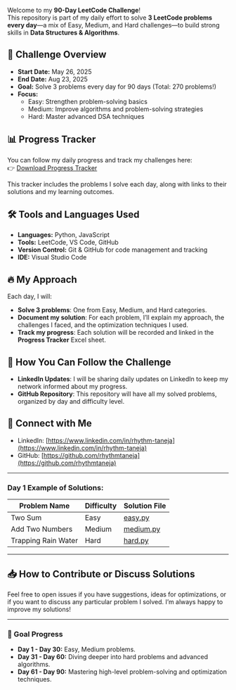 Welcome to my **90-Day LeetCode Challenge**!  
This repository is part of my daily effort to solve **3 LeetCode problems every day**—a mix of Easy, Medium, and Hard challenges—to build strong skills in **Data Structures & Algorithms**.

## 📅 Challenge Overview
- **Start Date:** May 26, 2025
- **End Date:** Aug 23, 2025
- **Goal:** Solve 3 problems every day for 90 days (Total: 270 problems!)
- **Focus:** 
  - Easy: Strengthen problem-solving basics
  - Medium: Improve algorithms and problem-solving strategies
  - Hard: Master advanced DSA techniques

## 📊 Progress Tracker

You can follow my daily progress and track my challenges here:  
👉 [Download Progress Tracker](./Progress_Tracker.xlsx)

This tracker includes the problems I solve each day, along with links to their solutions and my learning outcomes.

## 🛠️ Tools and Languages Used
- **Languages:** Python, JavaScript
- **Tools:** LeetCode, VS Code, GitHub
- **Version Control:** Git & GitHub for code management and tracking
- **IDE:** Visual Studio Code

## 🔥 My Approach
Each day, I will:
- **Solve 3 problems**: One from Easy, Medium, and Hard categories.
- **Document my solution**: For each problem, I’ll explain my approach, the challenges I faced, and the optimization techniques I used.
- **Track my progress**: Each solution will be recorded and linked in the **Progress Tracker** Excel sheet.

## 📌 How You Can Follow the Challenge
- **LinkedIn Updates**: I will be sharing daily updates on LinkedIn to keep my network informed about my progress.
- **GitHub Repository**: This repository will have all my solved problems, organized by day and difficulty level.

## 💬 Connect with Me
- LinkedIn: [https://www.linkedin.com/in/rhythm-taneja](https://www.linkedin.com/in/rhythm-taneja)
- GitHub: [https://github.com/rhythmtaneja](https://github.com/rhythmtaneja)

---

### Day 1 Example of Solutions:

| Problem Name            | Difficulty | Solution File |
|-------------------------|------------|---------------|
| Two Sum                 | Easy       | [easy.py](solutions/Day1/easy.py)  |
| Add Two Numbers         | Medium     | [medium.py](solutions/Day1/medium.py) |
| Trapping Rain Water     | Hard       | [hard.py](solutions/Day1/hard.py)   |

---

## 📥 How to Contribute or Discuss Solutions
Feel free to open issues if you have suggestions, ideas for optimizations, or if you want to discuss any particular problem I solved. I’m always happy to improve my solutions!

---

### 🚀 Goal Progress
- **Day 1 - Day 30:** Easy, Medium problems.
- **Day 31 - Day 60:** Diving deeper into hard problems and advanced algorithms.
- **Day 61 - Day 90:** Mastering high-level problem-solving and optimization techniques.
